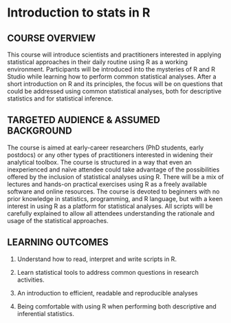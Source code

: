 # Introduction to stats in R 

## COURSE OVERVIEW
This course will introduce scientists and practitioners interested in applying statistical approaches in their daily routine using R as a working environment. Participants will be introduced into the mysteries of R and R Studio while learning how to perform common statistical analyses. After a short introduction on R and its principles, the focus will be on questions that could be addressed using common statistical analyses, both for descriptive statistics and for statistical inference.

## TARGETED AUDIENCE & ASSUMED BACKGROUND
The course is aimed at early-career researchers (PhD students, early postdocs) or any other types of practitioners interested in widening their analytical toolbox. The course is structured in a way that even an inexperienced and naïve attendee could take advantage of the possibilities offered by the inclusion of statistical analyses using R. There will be a mix of lectures and hands-on practical exercises using R as a freely available software and online resources.
The course is devoted to beginners with no prior knowledge in statistics, programming, and R language, but with a keen interest in using R as a platform for statistical analyses. All scripts will be carefully explained to allow all attendees understanding the rationale and usage of the statistical approaches.

## LEARNING OUTCOMES
1. Understand how to read, interpret and write scripts in R.

2. Learn statistical tools to address common questions in research activities.

3. An introduction to efficient, readable and reproducible analyses

4. Being comfortable with using R when performing both descriptive and inferential statistics.
